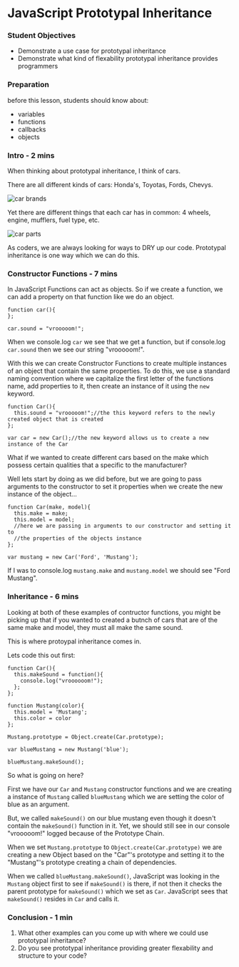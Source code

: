 # JavaScript Prototypal Inheritance

### Student Objectives
- Demonstrate a use case for prototypal inheritance
- Demonstrate what kind of flexability prototypal inheritance provides programmers

### Preparation
before this lesson, students should know about:

- variables
- functions
- callbacks
- objects

### Intro - 2 mins

When thinking about prototypal inheritance, I think of cars. 

There are all different kinds of cars: Honda's, Toyotas, Fords, Chevys.

![car brands](http://images.thetruthaboutcars.com/2011/07/car-logos.jpg)

Yet there are different things that each car has in common: 4 wheels, engine, mufflers, fuel type, etc.

![car parts](https://www.easypacelearning.com/design/images/carparts.jpg)

As coders, we are always looking for ways to DRY up our code. Prototypal inheritance is one way which we can do this.

### Constructor Functions - 7 mins

In JavaScript Functions can act as objects. So if we create a function, we can add a property on that function like we do an object.

```
function car(){
};

car.sound = "vrooooom!";
```

When we console.log `car` we see that we get a function, but if console.log `car.sound` then we see our string "vrooooom!".

With this we can create Constructor Functions to create multiple instances of an object that contain the same properties. To do this, we use a standard naming convention where we capitalize the first letter of the functions name, add properties to it, then create an instance of it using the `new` keyword.

```
function Car(){
  this.sound = "vrooooom!";//the this keyword refers to the newly created object that is created
};

var car = new Car();//the new keyword allows us to create a new instance of the Car
```

What if we wanted to create different cars based on the make which possess certain qualities that a specific to the manufacturer?

Well lets start by doing as we did before, but we are going to pass arguments to the constructor to set it properties when we create the new instance of the object...

```
function Car(make, model){
  this.make = make;
  this.model = model;
  //here we are passing in arguments to our constructor and setting it to
  //the properties of the objects instance
};

var mustang = new Car('Ford', 'Mustang');
```

If I was to console.log `mustang.make` and `mustang.model` we should see "Ford Mustang".

### Inheritance - 6 mins

Looking at both of these examples of contructor functions, you might be picking up that if you wanted to created a butnch of cars that are of the same make and model, they must all make the same sound.

This is where protoypal inheritance comes in. 

Lets code this out first:

```
function Car(){
  this.makeSound = function(){
    console.log("vroooooom!");
  };
};

function Mustang(color){
  this.model = 'Mustang';
  this.color = color
};

Mustang.prototype = Object.create(Car.prototype);

var blueMustang = new Mustang('blue');

blueMustang.makeSound();
```

So what is going on here?

First we have our `Car` and `Mustang` constructor functions and we are creating a instance of `Mustang` called `blueMustang` which we are setting the color of blue as an argument.

But, we called `makeSound()` on our blue mustang even though it doesn't contain the `makeSound()` function in it. Yet, we should still see in our console "vrooooom!" logged because of the Prototype Chain.

When we set `Mustang.prototype` to `Object.create(Car.prototype)` we are creating a new Object based on the "Car"'s prototype and setting it to the "Mustang"'s prototype creating a chain of dependencies.

When we called `blueMustang.makeSound()`, JavaScript was looking in the `Mustang` object first to see if `makeSound()` is there, if not then it checks the parent prototype for `makeSound()` which we set as `Car`. JavaScript sees that `makeSound()` resides in `Car` and calls it.

### Conclusion - 1 min

1. What other examples can you come up with where we could use prototypal inheritance?
2. Do you see prototypal inheritance providing greater flexability and structure to your code?
